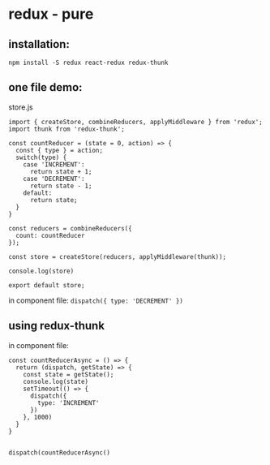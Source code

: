 # redux - pure
## installation:
``` npm install -S redux react-redux redux-thunk ```

## one file demo:
store.js
```
import { createStore, combineReducers, applyMiddleware } from 'redux';
import thunk from 'redux-thunk';

const countReducer = (state = 0, action) => {
  const { type } = action;
  switch(type) {
    case 'INCREMENT':
      return state + 1;
    case 'DECREMENT':
      return state - 1;
    default:
      return state;
  }
}

const reducers = combineReducers({
  count: countReducer
});

const store = createStore(reducers, applyMiddleware(thunk));

console.log(store)

export default store;
```

in component file:
``` dispatch({ type: 'DECREMENT' }) ```

## using redux-thunk

in component file:

```
const countReducerAsync = () => {
  return (dispatch, getState) => {
    const state = getState();
    console.log(state)
    setTimeout(() => {
      dispatch({
        type: 'INCREMENT'
      })
    }, 1000)    
  }
}


dispatch(countReducerAsync()
```